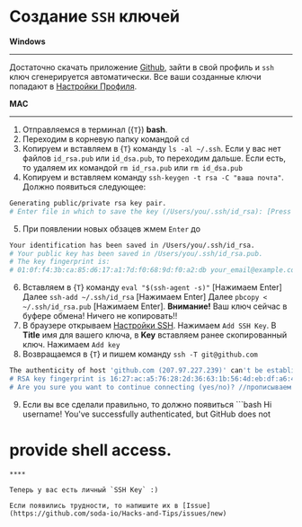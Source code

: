 Создание `SSH` ключей
=====

**Windows**
****

Достаточно скачать приложение [Github](https://windows.github.com/), зайти в свой профиль и `ssh` ключ сгенерируется автоматически. Все ваши созданные ключи попадают в [Настройки Профиля](https://github.com/settings/ssh).

**MAC**
****

1. Отправляемся в терминал ({`T`}) **bash**.
2. Переходим в корневую папку командой `cd`
3. Копируем и вставляем в {`T`} команду `ls -al ~/.ssh`. Если у вас нет файлов `id_rsa.pub` или `id_dsa.pub`, то переходим дальше. Если есть, то удаляем их командой `rm id_rsa.pub` или `rm id_dsa.pub`
4. Копируем и вставляем команду `ssh-keygen -t rsa -C "ваша почта"`. Должно появиться следующее: 
```bash
Generating public/private rsa key pair.
# Enter file in which to save the key (/Users/you/.ssh/id_rsa): [Press enter]
```
5. При появлении новых обзацев жмем `Enter` до 
```bash
Your identification has been saved in /Users/you/.ssh/id_rsa.
# Your public key has been saved in /Users/you/.ssh/id_rsa.pub.
# The key fingerprint is:
# 01:0f:f4:3b:ca:85:d6:17:a1:7d:f0:68:9d:f0:a2:db your_email@example.com
```
6. Вставляем в {`T`} команду `eval "$(ssh-agent -s)"` [Нажимаем Enter] Далее `ssh-add ~/.ssh/id_rsa` [Нажимаем Enter] Далее `pbcopy < ~/.ssh/id_rsa.pub` [Нажимаем Enter]. **Внимание!** Ваш ключ сейчас в буфере обмена! Ничего не копировать!!
7. В браузере открываем [Настройки SSH](https://github.com/settings/ssh). Нажимаем `Add SSH Key`. В **Title** имя для вашего ключа, в **Key** вставляем ранее скопированный ключ. Нажимаем `Add key`
8. Возвращаемся в {`T`} и пишем команду `ssh -T git@github.com` 
```bash
The authenticity of host 'github.com (207.97.227.239)' can't be established.
# RSA key fingerprint is 16:27:ac:a5:76:28:2d:36:63:1b:56:4d:eb:df:a6:48.
# Are you sure you want to continue connecting (yes/no)? //прописываем yes, нажимаем Enter
```
9. Если вы все сделали правильно, то должно появиться ```bash
 Hi username! You've successfully authenticated, but GitHub does not
# provide shell access.
```
****

Теперь у вас есть личный `SSH Key` :)

Если появились трудности, то напишите их в [Issue](https://github.com/soda-io/Hacks-and-Tips/issues/new)
